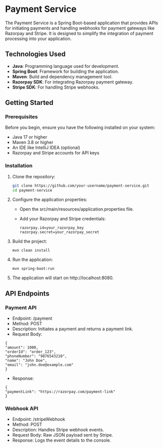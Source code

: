 # Payment Service

The Payment Service is a Spring Boot-based application that provides APIs for initiating payments and handling webhooks for payment gateways like Razorpay and Stripe. It is designed to simplify the integration of payment processing into your application.

## Technologies Used

- **Java**: Programming language used for development.
- **Spring Boot**: Framework for building the application.
- **Maven**: Build and dependency management tool.
- **Razorpay SDK**: For integrating Razorpay payment gateway.
- **Stripe SDK**: For handling Stripe webhooks.

## Getting Started

### Prerequisites

Before you begin, ensure you have the following installed on your system:

- Java 17 or higher
- Maven 3.8 or higher
- An IDE like IntelliJ IDEA (optional)
- Razorpay and Stripe accounts for API keys

### Installation

1. Clone the repository:
   ```bash
   git clone https://github.com/your-username/payment-service.git
   cd payment-service
   ```
   
2. Configure the application properties:
    - Open the src/main/resources/application.properties file.
    - Add your Razorpay and Stripe credentials:
   
         ```
         razorpay.id=your_razorpay_key
         razorpay.secret=your_razorpay_secret
         ```

3. Build the project:
      ```
      mvn clean install
      ```

4. Run the application:
    ```
    mvn spring-boot:run
    ```

5. The application will start on http://localhost:8080.


## API Endpoints
### Payment API
- Endpoint: /payment
- Method: POST
- Description: Initiates a payment and returns a payment link.
- Request Body:
```
{
"amount": 1000,
"orderId": "order_123",
"phoneNumber": "9876543210",
"name": "John Doe",
"email": "john.doe@example.com"
}
```

- Response:
```
{
"paymentLink": "https://razorpay.com/payment-link"
}
```

### Webhook API
- Endpoint: /stripeWebhook
- Method: POST
- Description: Handles Stripe webhook events.
- Request Body: Raw JSON payload sent by Stripe.
- Response: Logs the event details to the console.